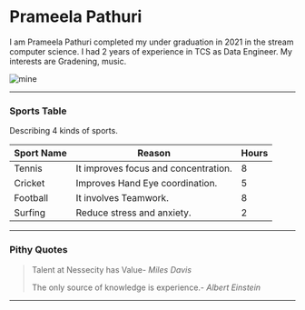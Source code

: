 # Prameela Pathuri

I am Prameela Pathuri completed my under graduation in 2021 in the stream computer science. I had 2 years of experience in TCS as Data Engineer. My interests are Gradening, music.

![mine](https://github.com/Prameela2511/my2-Pathuri/assets/143015943/b32494d4-afd3-4c88-896b-b0a8d490eb81)

**************************

### Sports Table

Describing 4 kinds of sports.

|  Sport Name|  Reason                              |  Hours  |
| ---        | -------                              | --------|
| Tennis     | It improves focus and concentration. |  8      |
| Cricket    | Improves Hand Eye coordination.      |  5      |
| Football   | It involves Teamwork.                |  8      |
| Surfing    | Reduce stress and anxiety.           |  2      |


**************************************

### Pithy Quotes
> Talent at Nessecity has Value- *Miles Davis*
>
>The only source of knowledge is experience.- *Albert Einstein*

************************************